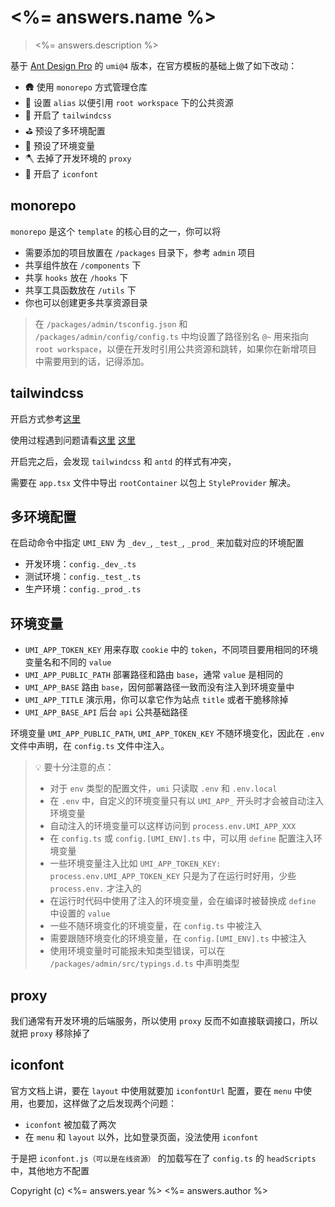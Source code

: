# <%= answers.name %>

> <%= answers.description %>

基于 [Ant Design Pro](https://pro.ant.design/zh-CN) 的 `umi@4` 版本，在官方模板的基础上做了如下改动：

- 🛖 使用 `monorepo` 方式管理仓库
- 🔖 设置 `alias` 以便引用 `root workspace` 下的公共资源
- 🎨 开启了 `tailwindcss`
- ⛳️ 预设了多环境配置
- 🎰 预设了环境变量
- 🪓 去掉了开发环境的 `proxy`
- 🎊 开启了 `iconfont`

## monorepo

`monorepo` 是这个 `template` 的核心目的之一，你可以将

- 需要添加的项目放置在 `/packages` 目录下，参考 `admin` 项目
- 共享组件放在 `/components` 下
- 共享 `hooks` 放在 `/hooks` 下
- 共享工具函数放在 `/utils` 下
- 你也可以创建更多共享资源目录

> 在 `/packages/admin/tsconfig.json` 和 `/packages/admin/config/config.ts` 中均设置了路径别名 `@~` 用来指向 `root workspace`，以便在开发时引用公共资源和跳转，如果你在新增项目中需要用到的话，记得添加。

## tailwindcss

开启方式参考[这里](https://umijs.org/docs/guides/generator#tailwind-css-%E9%85%8D%E7%BD%AE%E7%94%9F%E6%88%90%E5%99%A8)

使用过程遇到问题请看[这里](https://github.com/umijs/umi/issues/11401) [这里](https://github.com/umijs/umi/issues/11591#issuecomment-1702372136)

开启完之后，会发现 `tailwindcss` 和 `antd` 的样式有冲突，

需要在 `app.tsx` 文件中导出 `rootContainer` 以包上 `StyleProvider` 解决。

## 多环境配置

在启动命令中指定 `UMI_ENV` 为 `_dev_`, `_test_`, `_prod_` 来加载对应的环境配置

- 开发环境：`config._dev_.ts`
- 测试环境：`config._test_.ts`
- 生产环境：`config._prod_.ts`

## 环境变量

- `UMI_APP_TOKEN_KEY` 用来存取 `cookie` 中的 `token`，不同项目要用相同的环境变量名和不同的 `value`
- `UMI_APP_PUBLIC_PATH` 部署路径和路由 `base`，通常 `value` 是相同的
- `UMI_APP_BASE` 路由 `base`，因何部署路径一致而没有注入到环境变量中
- `UMI_APP_TITLE` 演示用，你可以拿它作为站点 `title` 或者干脆移除掉
- `UMI_APP_BASE_API` 后台 `api` 公共基础路径

环境变量 `UMI_APP_PUBLIC_PATH`, `UMI_APP_TOKEN_KEY` 不随环境变化，因此在 `.env` 文件中声明，在 `config.ts` 文件中注入。

> 💡 要十分注意的点：
> - 对于 `env` 类型的配置文件，`umi` 只读取 `.env` 和 `.env.local`
> - 在 `.env` 中，自定义的环境变量只有以 `UMI_APP_` 开头时才会被自动注入环境变量
> - 自动注入的环境变量可以这样访问到 `process.env.UMI_APP_XXX`
> - 在 `config.ts` 或 `config.[UMI_ENV].ts` 中，可以用 `define` 配置注入环境变量
> - 一些环境变量注入比如 `UMI_APP_TOKEN_KEY: process.env.UMI_APP_TOKEN_KEY` 只是为了在运行时好用，少些 `process.env.` 才注入的
> - 在运行时代码中使用了注入的环境变量，会在编译时被替换成 `define` 中设置的 `value`
> - 一些不随环境变化的环境变量，在 `config.ts` 中被注入
> - 需要跟随环境变化的环境变量，在 `config.[UMI_ENV].ts` 中被注入
> - 使用环境变量时可能报未知类型错误，可以在 `/packages/admin/src/typings.d.ts` 中声明类型

## proxy

我们通常有开发环境的后端服务，所以使用 `proxy` 反而不如直接联调接口，所以就把 `proxy` 移除掉了

## iconfont

官方文档上讲，要在 `layout` 中使用就要加 `iconfontUrl` 配置，要在 `menu` 中使用，也要加，这样做了之后发现两个问题：

- `iconfont` 被加载了两次
- 在 `menu` 和 `layout` 以外，比如登录页面，没法使用 `iconfont`

于是把 `iconfont.js（可以是在线资源）` 的加载写在了 `config.ts` 的 `headScripts` 中，其他地方不配置

Copyright (c) <%= answers.year %> <%= answers.author %>
